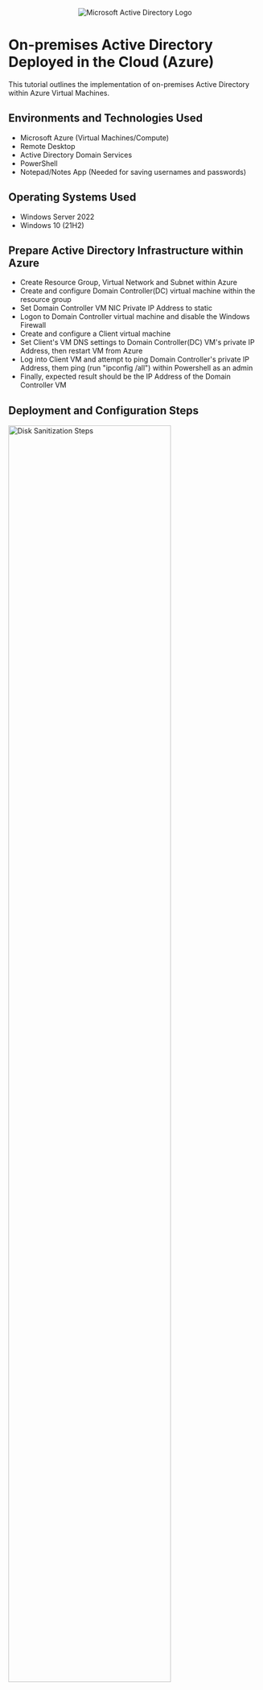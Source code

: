 <p align="center">
<img src="https://i.imgur.com/pU5A58S.png" alt="Microsoft Active Directory Logo"/>
</p>

<h1>On-premises Active Directory Deployed in the Cloud (Azure)</h1>
This tutorial outlines the implementation of on-premises Active Directory within Azure Virtual Machines.<br />

<h2>Environments and Technologies Used</h2>

- Microsoft Azure (Virtual Machines/Compute)
- Remote Desktop
- Active Directory Domain Services
- PowerShell
- Notepad/Notes App (Needed for saving usernames and passwords)

<h2>Operating Systems Used </h2>

- Windows Server 2022
- Windows 10 (21H2)

<h2>Prepare Active Directory Infrastructure within Azure</h2>

- Create Resource Group, Virtual Network and Subnet within Azure
- Create and configure Domain Controller(DC) virtual machine within the resource group
- Set Domain Controller VM NIC Private IP Address to static
- Logon to Domain Controller virtual machine and disable the Windows Firewall
- Create and configure a Client virtual machine
- Set Client's VM DNS settings to Domain Controller(DC) VM's private IP Address, then restart VM from Azure
- Log into Client VM and attempt to ping Domain Controller's private IP Address, them ping (run "ipconfig /all") within Powershell as an admin
- Finally, expected result should be the IP Address of the Domain Controller VM

<h2>Deployment and Configuration Steps</h2>

<p>
<img src="https://i.imgur.com/qTzUliP.png" height="80%" width="80%" alt="Disk Sanitization Steps"/>
</p>
<h3>Active Directory Installation/Setting up new forest for domain controller</h3>
<p>
<ol>
  <li>Log in to the Domain Controller (DC) virtual machine.</li>
  <li>Open the <strong>Start Menu</strong>, search for <strong>Server Manager</strong>, and launch the application.</li>
  <li>Once Server Manager is loaded, close any pop-up notifications.</li>
  <li>Select <strong>"Add roles and features"</strong> from the dashboard.</li>
  <li>Click <strong>Next</strong> through the initial prompts until you reach the <strong>Server Roles</strong> section.</li>
  <li>In the <strong>Server Roles</strong> section, check the box for <strong>Active Directory Domain Services</strong>.</li>
  <li>When prompted, select <strong>"Add Features"</strong>, then continue clicking <strong>Next</strong> until you reach the <strong>Confirmation</strong> screen.</li>
  <li>On the Confirmation screen, check the box labeled <strong>"Restart the destination server automatically if required"</strong> and click <strong>Install</strong>.</li>
  <li>Once the installation is complete, click the <strong>flag icon</strong> in the top-right corner of the Server Manager and select <strong>"Promote this server to a domain controller"</strong>.</li>
  <li>Under the <strong>Deployment Configuration</strong> tab, choose <strong>"Add a new forest"</strong>.</li>
  <li>In the <strong>Root domain name</strong> field, enter a domain name.
    <ol>
      <li>For this lab, use: <code>mydomain.com</code></li>
    </ol>
  </li>
  <li>Click <strong>Next</strong>, then set a simple <strong>Directory Services Restore Mode (DSRM) password</strong>, and click <strong>Next</strong>.</li>
  <li>On the DNS Options screen, uncheck the box labeled <strong>"Create DNS delegation"</strong>, then click <strong>Next</strong> through the remaining steps.</li>
  <li>When you reach the <strong>Prerequisites Check</strong> screen, click <strong>Install</strong>.</li>
  <li>The virtual machine will automatically restart upon completion.</li>
  <li>After the restart, log back into the VM.
    <ol>
      <li>When prompted for the username, use the following format: <code>[domain_name]\[username]</code></li>
      <li>Example: <code>mydomain.com\labuser</code></li>
    </ol>
  </li>
</ol>
</p>
<br />

<p>
<img src="https://i.imgur.com/A8xi5XW.png" height="80%" width="80%" alt="Disk Sanitization Steps"/>
</p>
<p>
  <h3>Create a Domain Admin User Account</h3>
<ol>
  <li>Log in to the Domain Controller (DC) virtual machine.</li>
  <li>Open the <strong>Start Menu</strong>, search for <strong>Active Directory Users and Computers</strong>, and launch the application.</li>
  <li>In the left-hand panel, right-click on the domain name (e.g., <code>mydomain.com</code>), hover over <strong>New</strong>, and select <strong>Organizational Unit (OU)</strong>.</li>
  <li>Name the new Organizational Unit.
    <ol>
      <li>For this lab, name it <strong>_EMPLOYEES</strong>.</li>
      <li>This OU will store all user accounts with standard access privileges.</li>
      <li>If a different name is used, update any associated scripts or references accordingly.</li>
    </ol>
  </li>
  <li>Repeat the process to create another Organizational Unit.
    <ol>
      <li>Name this one <strong>_ADMINS</strong>.</li>
      <li>This OU will store all accounts with administrative privileges.</li>
    </ol>
  </li>
  <li>Create a new user to act as a domain administrator.
    <ol>
      <li>Right-click the <strong>_ADMINS</strong> OU, hover over <strong>New</strong>, and select <strong>User</strong>.</li>
      <li>Enter the user's full name and username.
        <ol>
          <li><strong>Name:</strong> Jane Doe</li>
          <li><strong>Username:</strong> <code>jane_admin</code></li>
        </ol>
      </li>
      <li>Click <strong>Next</strong>, enter a password, and select <strong>Password never expires</strong>.
        <ol>
          <li><em>Note: Selecting "Password never expires" is not recommended in production environments.</em></li>
        </ol>
      </li>
      <li>Click <strong>Finish</strong> to complete the user creation process.</li>
    </ol>
  </li>
  <li>Verify the user was created by checking the <strong>_ADMINS</strong> folder for <code>jane_admin</code>.</li>
  <li>Grant domain admin privileges to the new user.
    <ol>
      <li>Right-click the user <code>jane_admin</code> and select <strong>Properties</strong>.</li>
      <li>Navigate to the <strong>Member Of</strong> tab.</li>
      <li>Click <strong>Add</strong>, type <code>Domain Admins</code>, and click <strong>Check Names</strong>.</li>
      <li>Click <strong>OK</strong>, then <strong>Apply</strong>, and finally <strong>OK</strong> again.</li>
    </ol>
  </li>
  <li>Log out and disconnect from the DC virtual machine.</li>
  <li>Log back in using the new domain admin credentials.
    <ol>
      <li>Use the following login format: <code>mydomain.com\jane_admin</code></li>
    </ol>
  </li>
  <li>From this point forward in the lab, use the <code>jane_admin</code> account for all administrative tasks.</li>
</ol>
</p>
<br />

<p>
<img src="https://i.imgur.com/wsNcu9c.png" height="80%" width="80%" alt="Disk Sanitization Steps"/>
</p>
<p>
  <h3>Joining the Client Virtual Machine to the Domain</h3>
<ol>
  <li>Log in to the <strong>Client virtual machine</strong>.</li>
  <li>Right-click the <strong>Start Menu</strong> and select <strong>System</strong>.</li>
  <li>In the <strong>System Settings</strong> window, locate the <strong>Related settings</strong> section on the right-hand side and click <strong>"Rename this PC (advanced)"</strong>.</li>
  <li>Under the <strong>Computer Name</strong> tab, click <strong>Change</strong>.</li>
  <li>In the dialog box that appears:
    <ol>
      <li>Under the <strong>Member of</strong> section, select <strong>Domain</strong>.</li>
      <li>Enter your domain name. For this lab, use: <code>mydomain.com</code>.</li>
    </ol>
  </li>
  <li>Click <strong>OK</strong>. A <strong>Windows Security</strong> prompt will appear requesting domain credentials.</li>
  <li>Enter the administrator username and password created earlier (e.g., <code>jane_admin</code>).</li>
  <li>Once authenticated, a confirmation message will appear: <em>"Welcome to the [domain_name] domain."</em></li>
  <li>Click <strong>OK</strong>, then restart the VM when prompted. The system will automatically reboot.</li>
  <li>After the restart, log in using the domain admin account if not already logged in. For example: <code>mydomain.com\jane_admin</code>.</li>
  <li>Open <strong>Active Directory Users and Computers</strong> from the Start Menu.</li>
  <li>In the left panel, expand the domain (e.g., <code>mydomain.com</code>) and navigate to the <strong>Computers</strong> container.</li>
  <li>Verify that the <strong>Client VM</strong> appears in the list, confirming that it has successfully joined the domain.</li>
  <li>(Optional – for organizational purposes): 
    <ol>
      <li>Create a new <strong>Organizational Unit (OU)</strong> named <code>_CLIENTS</code>.</li>
      <li>Click and drag the Client VM into this new OU.</li>
      <li>Logout</li>
    </ol>
  </li>
</ol>
</p>
<br />

<p>
<img src="https://i.imgur.com/zpZpjvP.png" height="80%" width="80%" alt="Disk Sanitization Steps"/>
</p>
<p>
  <h3>Setting up Remote Desktop to non-administrative users in the Client Virtual Machine</h3>
<ol>
  <li>Log in to the <strong>Client VM</strong> using the domain administrator account: <code>mydomain.com\jane_admin</code>.</li>
  <li>Right-click the <strong>Start Menu</strong> and select <strong>System</strong>.</li>
  <li>On the right-hand panel under <strong>Related settings</strong>, click <strong>Remote Desktop</strong>.</li>
  <li>In the <strong>Remote Desktop</strong> settings, scroll to the <strong>User accounts</strong> section and click <strong>"Select users that can remotely access this PC"</strong>.</li>
  <li>In the dialog box, click <strong>Add</strong>.</li>
  <li>Type <code>Domain Users</code> into the text box.</li>
  <li>Click <strong>Check Names</strong> to validate the group name.</li>
  <li>Click <strong>OK</strong>, and then click <strong>OK</strong> again to save the configuration.</li>
  <li>Logout</li>
</ol>
</p>
<br />

<p>
<img src="https://i.imgur.com/DJmEXEB.png" height="80%" width="80%" alt="Disk Sanitization Steps"/>
</p>
<p>
For this section will we be creating a many users/user accounts using ssa script and attempting to log into client vm using one of the users/user accounts geenerated. Logon into DC vm as admin (for this lab: mydomain.com\jane_admin). Next to the start menu search up Windows Powershell ISE, hover over application and right-click and click Run as administrator. Once opened Powershell ISE is open on the top-left corner next to edit click on view and then click on Show Script Pane. 
</p>
<br />

